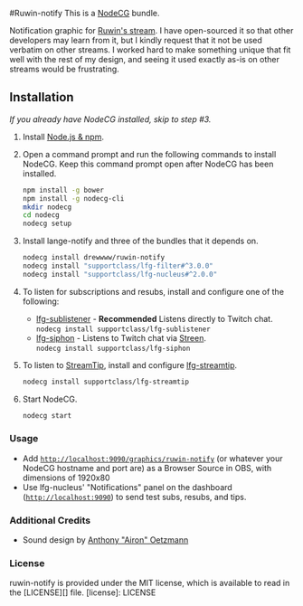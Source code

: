 #Ruwin-notify
This is a [NodeCG](http://github.com/nodecg/nodecg) bundle.

Notification graphic for [Ruwin's stream](http://twitch.tv/ruwin).
I have open-sourced it so that other developers may learn from it, but I kindly request that it not be used verbatim
on other streams. I worked hard to make something unique that fit well with the rest of my design, and seeing it used
exactly as-is on other streams would be frustrating.


## Installation
_If you already have NodeCG installed, skip to step #3._

1. Install [Node.js & npm](https://nodejs.org/en/).

2. Open a command prompt and run the following commands to install NodeCG.
Keep this command prompt open after NodeCG has been installed.
	```sh
	npm install -g bower
	npm install -g nodecg-cli
	mkdir nodecg
	cd nodecg
	nodecg setup
	```

3. Install lange-notify and three of the bundles that it depends on.
	```sh
	nodecg install drewwww/ruwin-notify
	nodecg install "supportclass/lfg-filter#^3.0.0"
	nodecg install "supportclass/lfg-nucleus#^2.0.0"
	```

4. To listen for subscriptions and resubs, install and configure one of the following:
	- [lfg-sublistener](https://github.com/SupportClass/lfg-sublistener) - **Recommended** Listens directly to Twitch chat.  
		`nodecg install supportclass/lfg-sublistener`
	- [lfg-siphon](https://github.com/SupportClass/lfg-siphon) - Listens to Twitch chat via [Streen](https://github.com/SupportClass/streen).  
		`nodecg install supportclass/lfg-siphon`
  
5. To listen to [StreamTip](https://streamtip.com), install and configure [lfg-streamtip](https://github.com/SupportClass/lfg-streamtip).
	```sh
	nodecg install supportclass/lfg-streamtip
	```

6. Start NodeCG.
	```sh
	nodecg start
	```

### Usage
- Add [`http://localhost:9090/graphics/ruwin-notify`](http://localhost:9090/graphics/ruwin-notify) 
(or whatever your NodeCG hostname and port are) as a Browser Source in OBS, with dimensions of 1920x80
- Use lfg-nucleus' "Notifications" panel on the dashboard ([`http://localhost:9090`](http://localhost:9090)) to send test subs, resubs, and tips.

### Additional Credits
- Sound design by [Anthony "Airon" Oetzmann](http://aironaudio.weebly.com/) 

### License
ruwin-notify is provided under the MIT license, which is available to read in the [LICENSE][] file.
[license]: LICENSE
